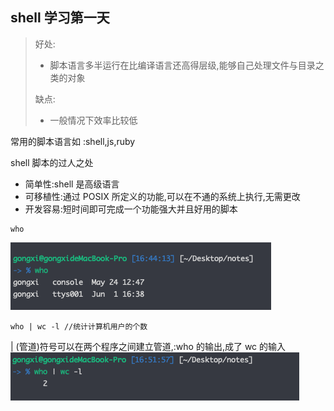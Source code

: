 ## shell 学习第一天

> 好处:
>
> - 脚本语言多半运行在比编译语言还高得层级,能够自己处理文件与目录之类的对象
>
> 缺点:
>
> - 一般情况下效率比较低

常用的脚本语言如 :shell,js,ruby

shell 脚本的过人之处

- 简单性:shell 是高级语言
- 可移植性:通过 POSIX 所定义的功能,可以在不通的系统上执行,无需更改
- 开发容易:短时间即可完成一个功能强大并且好用的脚本

```shell
who
```

![](images/01.png)

```shell
who | wc -l //统计计算机用户的个数
```

| (管道)符号可以在两个程序之间建立管道,:who 的输出,成了 wc 的输入
![](images/02.png)
